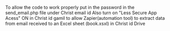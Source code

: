 To allow the code to work properly put in the password in the send_email.php file under Christ email id 
Also  turn on "Less Secure App Acess" ON in Christ id gamil to allow Zapier(automation tool) to extract data from email received to an Excel sheet (book.xsxl) in Christ id Drive